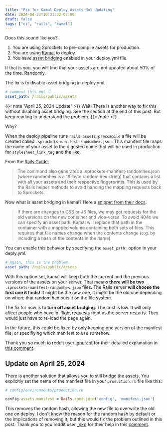 ```yaml
---
title: "Fix for Kamal Deploy Assets Not Updating"
date: 2024-04-23T10:31:32-07:00
draft: false
tags: ["ci", "rails", "kamal"]
---
```


Does this sound like you?

1. You are using Sprockets to pre-compile assets for production.
2. You are using [Kamal](https://kamal-deploy.org) to deploy.
3. You have [asset bridging](https://kamal-deploy.org/docs/configuration/asset-bridging/) enabled in your deploy.yml file.

If that is you, you will find that your assets are not updated about 50% of the time. Randomly.

The fix is to disable asset bridging in deploy.yml.

```yaml
# comment this out 👇
asset_path: /rails/public/assets
```

{{< note "April 25, 2024 Update" >}}
Wait! There is another way to fix this without disabling asset bridging. See the section at the end of this post. But keep reading to understand the problem.
{{< /note >}}

Why?

When the deploy pipeline runs `rails assets:precompile` a file will be created called `.sprockets-manifest-randomhex.json`. This manifest file maps the name of your asset to the digested name that will be used in production for `stylesheet_link_tag` and the like.

From the [Rails Guide:](https://guides.rubyonrails.org/asset_pipeline.html#precompiling-assets)

> The command also generates a .sprockets-manifest-randomhex.json (where randomhex is a 16-byte random hex string) that contains a list with all your assets and their respective fingerprints. This is used by the Rails helper methods to avoid handing the mapping requests back to Sprockets.

Now what is asset bridging in kamal? Here a [snippet from their docs](https://kamal-deploy.org/docs/configuration/asset-bridging/).

> If there are changes to CSS or JS files, we may get requests for the old versions on the new container and vice-versa. To avoid 404s we can specify an asset path. Kamal will replace that path in the container with a mapped volume containing both sets of files. This requires that file names change when the contents change (e.g. by including a hash of the contents in the name).

You can enable this behavior by specifying the `asset_path:` option in your deply.yml.

```yaml
# Again, this is the problem.
asset_path: /rails/public/assets
```

With this option set, kamal will keep both the current and the previous versions of the assets on your server. That means **there will be two** `.sprockets-manifest-randomhex.json` files. The Rails server **will choose the first one it finds!** It might be the new one, it might be the old one depending on where that random hex puts it on the file system.

The fix for now is to **turn off asset bridging**. The cost is low. It will only affect people who have in-flight requests right as the server restarts. They would just have to re-load the page again.

In the future, this could be fixed by only keeping one version of the manifest file, or specifiying which manifest to use somehow.

Thank you so much to reddit user [ignurant](https://www.reddit.com/user/ignurant/) for their detailed explanation in [this comment](https://www.reddit.com/r/ruby/comments/17jmert/comment/k72v7m2/?utm_source=share&utm_medium=web3x&utm_name=web3xcss&utm_term=1&utm_content=share_button).

## Update on April 25, 2024

There is another solution that allows you to still bridge the assets. You explicitly set the name of the manifest file in your `production.rb` file like this:

```rb
# config/environments/production.rb

config.assets.manifest = Rails.root.join('config', 'manifest.json')
```

This removes the random hash, allowing the new file to overwrite the old one on deploy. I don't know the reason for the random hash by default or the implications of removing it, but this would fix the problem outlined in this post. Thank you to you reddit user [\_skp](https://www.reddit.com/user/skp_/) for their help in this [comment](https://www.reddit.com/r/ruby/comments/1cbavse/comment/l14atcy/?utm_source=share&utm_medium=web3x&utm_name=web3xcss&utm_term=1&utm_content=share_button).

